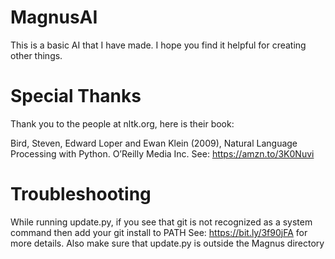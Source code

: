 # MagnusAI

This is a basic AI that I have made.
I hope you find it helpful for creating other things.

# Special Thanks

Thank you to the people at nltk.org, here is their book:

Bird, Steven, Edward Loper and Ewan Klein (2009), Natural Language Processing with Python. O’Reilly Media Inc.
See: https://amzn.to/3K0Nuvi

# Troubleshooting

While running update.py, if you see that git is not recognized as a system command then add your git install to PATH
See: https://bit.ly/3f90jFA for more details. Also make sure that update.py is outside the Magnus directory
